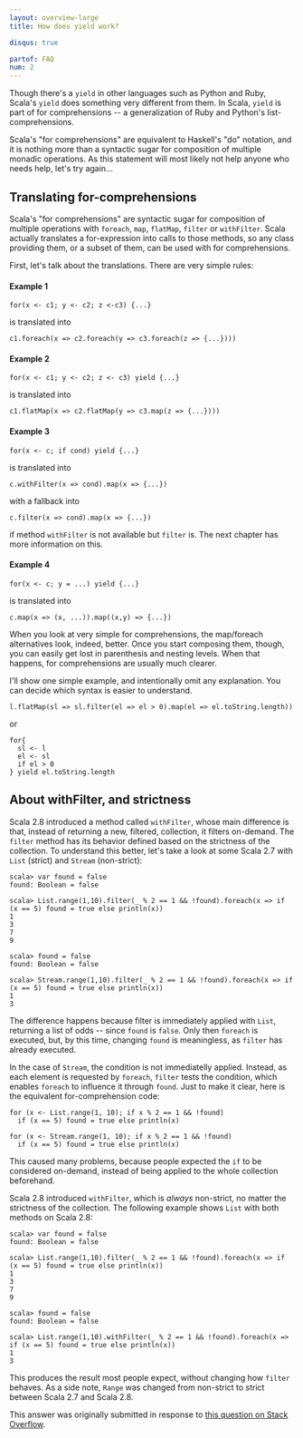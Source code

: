 ```yaml
---
layout: overview-large
title: How does yield work?

disqus: true

partof: FAQ
num: 2
---
```

Though there's a `yield` in other languages such as Python and Ruby, Scala's
`yield` does something very different from them. In Scala, `yield` is part
of for comprehensions -- a generalization of Ruby and Python's list-comprehensions.

Scala's "for comprehensions" are equivalent to Haskell's "do" notation, and it
is nothing more than a syntactic sugar for composition of multiple monadic
operations. As this statement will most likely not help anyone who needs help,
let's try again...

Translating for-comprehensions
------------------------------

Scala's "for comprehensions" are syntactic sugar for composition of multiple
operations with `foreach`, `map`, `flatMap`, `filter` or `withFilter`. 
Scala actually translates a for-expression into calls to those methods, 
so any class providing them, or a subset of them, can be used with for comprehensions.

First, let's talk about the translations. There are very simple rules:

#### Example 1

    for(x <- c1; y <- c2; z <-c3) {...}

is translated into

    c1.foreach(x => c2.foreach(y => c3.foreach(z => {...})))

#### Example 2

    for(x <- c1; y <- c2; z <- c3) yield {...}

is translated into

    c1.flatMap(x => c2.flatMap(y => c3.map(z => {...})))

#### Example 3

    for(x <- c; if cond) yield {...}

is translated into

    c.withFilter(x => cond).map(x => {...})

with a fallback into

    c.filter(x => cond).map(x => {...})

if method `withFilter` is not available but `filter` is. 
The next chapter has more information on this.

#### Example 4

    for(x <- c; y = ...) yield {...}

is translated into

    c.map(x => (x, ...)).map((x,y) => {...})


When you look at very simple for comprehensions, the map/foreach alternatives
look, indeed, better. Once you start composing them, though, you can easily get
lost in parenthesis and nesting levels. When that happens, for comprehensions
are usually much clearer.

I'll show one simple example, and intentionally omit any explanation. You can
decide which syntax is easier to understand.

    l.flatMap(sl => sl.filter(el => el > 0).map(el => el.toString.length))

or

    for{
      sl <- l
      el <- sl
      if el > 0
    } yield el.toString.length


About withFilter, and strictness
----------------------------------

Scala 2.8 introduced a method called `withFilter`, whose main difference is
that, instead of returning a new, filtered, collection, it filters on-demand.
The `filter` method has its behavior defined based on the strictness of the
collection. To understand this better, let's take a look at some Scala 2.7 with
`List` (strict) and `Stream` (non-strict):

    scala> var found = false
    found: Boolean = false
    
    scala> List.range(1,10).filter(_ % 2 == 1 && !found).foreach(x => if (x == 5) found = true else println(x))
    1
    3
    7
    9
    
    scala> found = false
    found: Boolean = false
    
    scala> Stream.range(1,10).filter(_ % 2 == 1 && !found).foreach(x => if (x == 5) found = true else println(x))
    1
    3

The difference happens because filter is immediately applied with `List`,
returning a list of odds -- since `found` is `false`. Only then `foreach` is
executed, but, by this time, changing `found` is meaningless, as `filter` has
already executed.

In the case of `Stream`, the condition is not immediatelly applied. Instead, as
each element is requested by `foreach`, `filter` tests the condition, which
enables `foreach` to influence it through `found`. Just to make it clear, here
is the equivalent for-comprehension code:

    for (x <- List.range(1, 10); if x % 2 == 1 && !found) 
      if (x == 5) found = true else println(x)

    for (x <- Stream.range(1, 10); if x % 2 == 1 && !found) 
      if (x == 5) found = true else println(x)

This caused many problems, because people expected the `if` to be considered
on-demand, instead of being applied to the whole collection beforehand.

Scala 2.8 introduced `withFilter`, which is _always_ non-strict, no matter the
strictness of the collection. The following example shows `List` with both
methods on Scala 2.8:

    scala> var found = false
    found: Boolean = false
    
    scala> List.range(1,10).filter(_ % 2 == 1 && !found).foreach(x => if (x == 5) found = true else println(x))
    1
    3
    7
    9
    
    scala> found = false
    found: Boolean = false
    
    scala> List.range(1,10).withFilter(_ % 2 == 1 && !found).foreach(x => if (x == 5) found = true else println(x))
    1
    3

This produces the result most people expect, without changing how `filter`
behaves. As a side note, `Range` was changed from non-strict to strict between
Scala 2.7 and Scala 2.8.

This answer was originally submitted in response to [this question on Stack Overflow][1].

  [1]: http://stackoverflow.com/questions/1052476/can-someone-explain-scalas-yield/1052510#1052510
